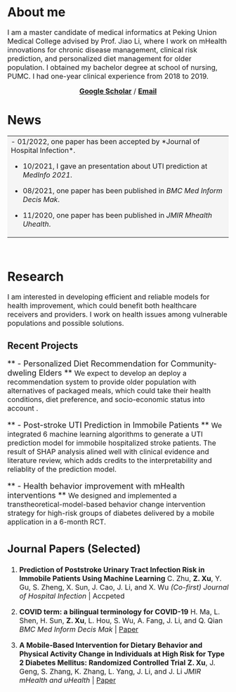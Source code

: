 # About me <br/>

<font size=3>I am a master candidate of medical informatics at Peking Union Medical College advised by Prof. Jiao Li, where I work on mHealth innovations for chronic disease management, clinical risk prediction, and personalized diet management for older population.  I obtained my bachelor degree at school of nursing, PUMC.  I had one-year clinical experience from 2018 to 2019.</font><br/>
<font size=3><center>**[Google Scholar](https://scholar.google.com/citations?user=aHrqWiEAAAAJ&hl=zh-CN)** /  **[Email](xu.zidu@imicams.ac.cn)**  </center></font>


# News
<table><tr><td bgcolor=#F5F5F5><font size=3>  
- 01/2022, one paper has been accepted by *Journal of Hospital Infection*.<br/>

- 10/2021, I gave an presentation about UTI prediction at *MedInfo 2021*.<br/>

- 08/2021, one paper has been published in *BMC Med Inform Decis Mak*.<br/>
- 11/2020, one paper has been published in *JMIR Mhealth Uhealth*.</font></td></tr></table><br/>

# Research 
<font size=3>I am interested in developing efficient and reliable models for health improvement, which could benefit both healthcare receivers and providers. I work on health issues among vulnerable populations and possible solutions.  </font><br/>

## Recent Projects<br/>
<font size=4>** - Personalized Diet Recommendation for Community-dweling Elders **
<font size=3>We expect to develop an deploy a recommendation system to provide older population with alternatives of packaged meals, which could take their health conditions, diet preference, and socio-economic status into account .</font><br/>

<font size=4>** - Post-stroke UTI Prediction in Immobile Patients **
<font size=3>We integrated 6 machine learning algorithms to generate a UTI prediction model for immobile hospitalized stroke patients. The result of SHAP analysis alined well with clinical evidence and literature review, which adds credits to the interpretability and reliablity of the prediction model.</font><br/>

<font size=4>** - Health behavior improvement with mHealth interventions **
<font size=3>We designed and implemented a transtheoretical-model-based behavior change intervention strategy for high-risk groups of diabetes delivered by a mobile application in a 6-month RCT.</font><br/>

## <font size=5>Journal Papers (Selected)<font size=3><br/>
1. **Prediction of Poststroke Urinary Tract Infection Risk in Immobile Patients Using Machine Learning**
C. Zhu, **Z. Xu**, Y. Gu, S. Zheng, X. Sun, J. Cao, J. Li, and X. Wu *(Co-first)*
*Journal of Hospital Infection* | Accpeted<br/>

2. **COVID term: a bilingual terminology for COVID-19**
H. Ma, L. Shen, H. Sun, **Z. Xu**, L. Hou, S. Wu, A. Fang, J. Li, and Q. Qian
*BMC Med Inform Decis Mak* | [Paper](https://bmcmedinformdecismak.biomedcentral.com/articles/10.1186/s12911-021-01593-9)<br/>
3. **A Mobile-Based Intervention for Dietary Behavior and Physical Activity Change in Individuals at High Risk for Type 2 Diabetes Mellitus: Randomized Controlled Trial**
**Z. Xu**, J. Geng, S. Zhang, K. Zhang, L. Yang, J. Li, and J. Li
*JMIR mHealth and uHealth* | [Paper](https://mhealth.jmir.org/2020/11/e19869/)<br/>
